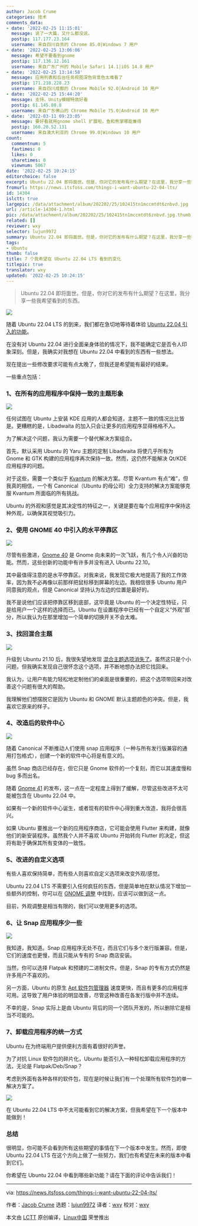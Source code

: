 ```yaml
---
author: Jacob Crume
categories: 技术
comments_data:
- date: '2022-02-25 11:15:01'
  message: 说了一大篇，又什么都没说。
  postip: 117.177.23.164
  username: 来自四川自贡的 Chrome 85.0|Windows 7 用户
- date: '2022-02-25 13:06:06'
  message: 希望不要看到gnome
  postip: 117.136.12.161
  username: 来自广东广州的 Mobile Safari 14.1|iOS 14.8 用户
- date: '2022-02-25 13:14:58'
  message: 应用列表和后台任务视图深色背景色太难看了
  postip: 171.218.228.23
  username: 来自四川成都的 Chrome Mobile 92.0|Android 10 用户
- date: '2022-02-25 15:44:20'
  message: 支持，Unity模糊特效好看
  postip: 61.145.80.8
  username: 来自广东佛山的 Chrome Mobile 75.0|Android 10 用户
- date: '2022-03-11 09:23:05'
  message: 要好看就用gnome shell 扩展啦，鱼和熊掌哪能兼得
  postip: 160.20.52.131
  username: 来自澳大利亚的 Chrome 99.0|Windows 10 用户
count:
  commentnum: 5
  favtimes: 0
  likes: 0
  sharetimes: 0
  viewnum: 5067
date: '2022-02-25 10:24:15'
editorchoice: false
excerpt: Ubuntu 22.04 即将面世。但是，你对它的发布有什么期望？在这里，我分享一些我希望看到的东西。
fromurl: https://news.itsfoss.com/things-i-want-ubuntu-22-04-lts/
id: 14304
islctt: true
largepic: /data/attachment/album/202202/25/102415tn1mccmtdt6znbvd.jpg
url: /article-14304-1.html
pic: /data/attachment/album/202202/25/102415tn1mccmtdt6znbvd.jpg.thumb.jpg
related: []
reviewer: wxy
selector: lujun9972
summary: Ubuntu 22.04 即将面世。但是，你对它的发布有什么期望？在这里，我分享一些我希望看到的东西。
tags:
- Ubuntu
thumb: false
title: 7 个我希望在 Ubuntu 22.04 LTS 看到的变化
titlepic: true
translator: wxy
updated: '2022-02-25 10:24:15'
---
```



> 
> Ubuntu 22.04 即将面世。但是，你对它的发布有什么期望？在这里，我分享一些我希望看到的东西。
> 
> 
> 


![](/data/attachment/album/202202/25/102415tn1mccmtdt6znbvd.jpg)


随着 Ubuntu 22.04 LTS 的到来，我们都在急切地等待着体验 [Ubuntu 22.04 引入的功能](https://itsfoss.com/ubuntu-22-04-release-features/)。


在没有对 Ubuntu 22.04 进行全面亲身体验的情况下，我不能确定它是否令人印象深刻。但是，我确实对我想在 Ubuntu 22.04 中看到的东西有一些想法。


现在提出一些修改要求可能有点太晚了，但我还是希望能有最好的结果。


一些重点包括：


### 1、在所有的应用程序中保持一致的主题形象


![](/data/attachment/album/202202/25/102416bok7b2qo7lykyxyb.png)


任何试图在 Ubuntu 上安装 KDE 应用的人都会知道，主题不一致的情况比比皆是。更糟糕的是，Libadwaita 的加入只会让更多的应用程序显得格格不入。


为了解决这个问题，我认为需要一个替代解决方案组合。


首先，默认采用 Ubuntu 的 Yaru 主题的定制 Libadwaita 将使几乎所有为 Gnome 和 GTK 构建的应用程序再次保持一致。然而，这仍然不能解决 Qt/KDE 应用程序的问题。


对于这些，需要一个类似于 [Kvantum](https://github.com/tsujan/Kvantum) 的解决方案。尽管 Kvantum 有点“难”，但我真的相信，一个有 Canonical（Ubuntu 的母公司）全力支持的解决方案能够克服 Kvantum 所面临的所有挑战。


Ubuntu 的外观和感觉是其决定性的特征之一，关键是要在每个应用程序中保持这种外观，以确保其视觉吸引力。


### 2、使用 GNOME 40 中引入的水平停靠区


![](/data/attachment/album/202202/25/102417tcelr9l9r33ucr16.jpg)


尽管有些激进，[Gnome 40](https://news.itsfoss.com/gnome-40-release/) 是 Gnome 向未来的一次飞跃，有几个令人兴奋的功能。然而，这些创新的功能中有许多并没有进入 Ubuntu 22.10。


其中最值得注意的是水平停靠区。对我来说，我发现它极大地提高了我的工作效率，因为我不必再像以前那样把鼠标移到屏幕的左边。我相信很多 Ubuntu 用户同意我的观点，但是 Canonical 坚持认为左边的位置是最好的。


我不是说他们应该把停靠区移到底部，这毕竟是 Ubuntu 的一个决定性特征，只是给用户一个这样的选择而已。Ubuntu 在设置程序中已经有一个自定义“外观”部分，所以我认为在那里增加一个简单的切换开关不会太难。


### 3、找回混合主题


![](/data/attachment/album/202202/25/102418ko997pz6oe0gpopg.png)


升级到 Ubuntu 21.10 后，我很失望地发现 [混合主题选项消失了](https://news.itsfoss.com/ubuntu-21-10-theme-change/)。虽然这只是个小问题，但我确实发现自己很怀念这个选项，并不断地想办法把它找回来。


我认为，让用户有能力轻松地定制他们的桌面是很重要的，把这个选项带回来对改善这个问题有很大的帮助。


我理解他们想摆脱它是因为 Ubuntu 和 GNOME 默认主题颜色的冲突。但是，我喜欢它原来的样子。


### 4、改造后的软件中心


![](/data/attachment/album/202202/25/102419q2kxu5u0k55hktxg.png)


随着 Canonical 不断推动人们使用 snap 应用程序（一种与所有发行版兼容的通用打包格式），创建一个新的软件中心将是有意义的。


虽然 Snap 商店已经存在，但它只是 Gnome 软件的一个复刻，而它以其速度慢和 bug 多而出名。


随着 [Gnome 41](https://news.itsfoss.com/gnome-41-release/) 的发布，这一点在一定程度上得到了缓解，尽管这些改进不太可能被包含在 Ubuntu 22.04 中。


如果有一个新的软件中心诞生，或者现有的软件中心得到重大改造，我将会很高兴。


如果 Ubuntu 要推出一个新的应用程序商店，它可能会使用 Flutter 来构建，就像他们的新安装程序。虽然我个人并不喜欢 Ubuntu 开始转向 Flutter 的决定，但这将有助于确保其所有变体的一致性。


### 5、改进的自定义选项


有些人喜欢保持简单，而有些人则喜欢自定义选项来改变外观/感觉。


Ubuntu 22.04 LTS 不需要引入任何疯狂的东西，但是简单地在默认情况下增加一些额外的控制，你可以在 [GNOME 调整](https://itsfoss.com/gnome-tweak-tool/) 中找到，应该可以做到这一点。


目前，外观调整是相当有限的，我们可以使用更多的选项。


### 6、让 Snap 应用程序少一些


![](/data/attachment/album/202202/25/102420qhp7crjee1oa1jpp.jpg)


我知道，我知道。Snap 应用程序无处不在，而且它们与多个发行版兼容。但是，它们的速度也更慢，而且只能从专有的 Snap 商店安装。


当然，你可以选择 Flatpak 和预建的二进制文件。但是，Snap 的专有方式仍然是许多用户不喜欢的。


另一方面，Ubuntu 的原生 [Apt 软件包管理器](https://itsfoss.com/apt-command-guide/) 速度更快，而且有更多的应用程序可用。这导致了用户体验的明显改善，尽管这种改善在各发行版中并不连续。


不幸的是，Snap 实际上是由 Ubuntu 背后的同一个团队开发的，所以删除它是相当不可能的。


### 7、卸载应用程序的统一方式


Ubuntu 在为终端用户提供便利方面有着很好的声誉。


为了对抗 Linux 软件包的碎片化，Ubuntu 能否引入一种轻松卸载应用程序的方法，无论是 Flatpak/Deb/Snap？


考虑到外面有各种各样的软件包，现在是时候让我们有一个处理所有软件包的单一解决方案了。


![](/data/attachment/album/202202/25/102421gy8befh7398r0gyh.png)


在 Ubuntu 22.04 LTS 中不太可能看到它的解决方案，但我希望在下一个版本中能做到！


### 总结


很明显，你可能不会看到所有这些期望的事情在下一个版本中发生。然而，即使 Ubuntu 22.04 LTS 在这个方向上做了一些努力，我们也有希望在未来的版本中看到它们。


你希望在 Ubuntu 22.04 中看到哪些新功能？请在下面的评论中告诉我们！




---


via: <https://news.itsfoss.com/things-i-want-ubuntu-22-04-lts/>


作者：[Jacob Crume](https://news.itsfoss.com/author/jacob/) 选题：[lujun9972](https://github.com/lujun9972) 译者：[wxy](https://github.com/wxy) 校对：[wxy](https://github.com/wxy)


本文由 [LCTT](https://github.com/LCTT/TranslateProject) 原创编译，[Linux中国](https://linux.cn/) 荣誉推出